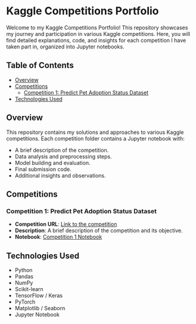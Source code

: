 # Kaggle Competitions Portfolio

Welcome to my Kaggle Competitions Portfolio! This repository showcases my journey and participation in various Kaggle competitions. Here, you will find detailed explanations, code, and insights for each competition I have taken part in, organized into Jupyter notebooks.

## Table of Contents

- [Overview](#overview)
- [Competitions](#competitions)
  - [Competition 1: Predict Pet Adoption Status Dataset](#competition-1-competition-name)
- [Technologies Used](#technologies-used)

## Overview

This repository contains my solutions and approaches to various Kaggle competitions. Each competition folder contains a Jupyter notebook with:

- A brief description of the competition.
- Data analysis and preprocessing steps.
- Model building and evaluation.
- Final submission code.
- Additional insights and observations.

## Competitions

### Competition 1: Predict Pet Adoption Status Dataset

- **Competition URL**: [Link to the competition]([https://www.kaggle.com/competitions/competition-name](https://www.kaggle.com/datasets/rabieelkharoua/predict-pet-adoption-status-dataset))
- **Description**: A brief description of the competition and its objective.
- **Notebook**: [Competition 1 Notebook](https://github.com/Nithish-github/Kaggle-MachineLearning/blob/main/Predict_Pet_Adoption_Model.ipynb)

## Technologies Used

- Python
- Pandas
- NumPy
- Scikit-learn
- TensorFlow / Keras
- PyTorch
- Matplotlib / Seaborn
- Jupyter Notebook
